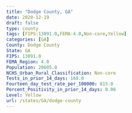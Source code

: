 ```yaml
---
title: "Dodge County, GA"
date: 2020-12-19
draft: false
type: county
tags: [FIPS:13091.0,FEMA:4.0,Non-core,Yellow]
categories: [GA]
County: Dodge County
State: GA
FIPS: 13091.0
FEMA_Region: 4.0
Population: 20605.0
NCHS_Urban_Rural_Classification: Non-core
Tests_in_prior_14_days: 168.0
Fourteen_day_test_rate_per_100000: 815.0
Percent_Positivity_in_prior_14_days: 0.06
Level: Yellow
url: /states/GA/dodge-county
---
```



